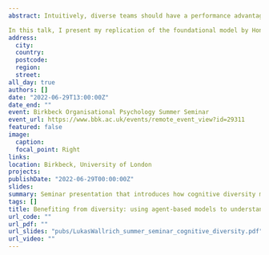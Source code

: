 ```yaml
---
abstract: Intuitively, diverse teams should have a performance advantage since they bring a broader range of cognitive resources to a task. However, intuition does not tell us how big that advantage might be, and how it can best be harnessed. Here, agent-based models can come in to help. By replacing the complexities of human behaviour with the behaviour of simulated agents following simple rules, they allow us to understand how various hypotheses might play out in the real world, and thus allow us to hone our intuitions and shape real-world research – yet they are still under-used in organisational and social psychology.

In this talk, I present my replication of the foundational model by Hong & Page (2004), which suggested that “diversity trumps ability” and argue that the result can inform our understanding of real-world problem-solving, despite initially convincing results to the contrary presented by Grim et al. (2019). I will then present an original model that uses a genetic algorithm to represent the problem-solving process, and show how these models help to explore how to make problem-solving activities in diverse teams work. For instance, I will suggest that it is important to slow down convergence to maintain diversity.
address:
  city: 
  country: 
  postcode: 
  region: 
  street: 
all_day: true
authors: []
date: "2022-06-29T13:00:00Z"
date_end: ""
event: Birkbeck Organisational Psychology Summer Seminar
event_url: https://www.bbk.ac.uk/events/remote_event_view?id=29311
featured: false
image:
  caption:
  focal_point: Right
links:
location: Birkbeck, University of London
projects:
publishDate: "2022-06-29T00:00:00Z"
slides: 
summary: Seminar presentation that introduces how cognitive diversity might benefit team performance, what agent-based models are and how the latter might help to understand the former better.
tags: []
title: Benefiting from diversity: using agent-based models to understand possibilities and barriers
url_code: ""
url_pdf: ""
url_slides: "pubs/LukasWallrich_summer_seminar_cognitive_diversity.pdf"
url_video: ""
---
```

